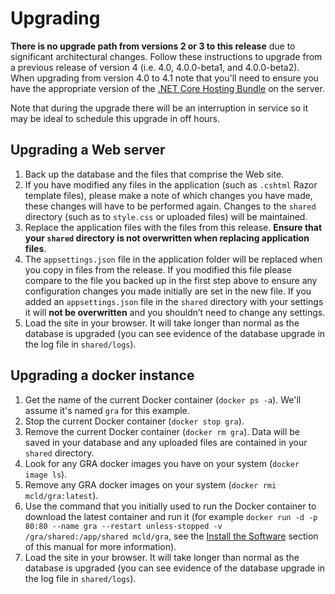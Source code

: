 # Upgrading

**There is no upgrade path from versions 2 or 3 to this release** due to significant architectural changes. Follow these instructions to upgrade from a previous release of version 4 (i.e. 4.0, 4.0.0-beta1, and 4.0.0-beta2). When upgrading from version 4.0 to 4.1 note that you'll need to ensure you have the appropriate version of the [.NET Core Hosting Bundle](https://docs.microsoft.com/en-us/aspnet/core/host-and-deploy/iis/?view=aspnetcore-2.1#install-the-net-core-hosting-bundle) on the server.

Note that during the upgrade there will be an interruption in service so it may be ideal to schedule this upgrade in off hours.

## Upgrading a Web server

1. Back up the database and the files that comprise the Web site.
2. If you have modified any files in the application (such as `.cshtml` Razor template files), please make a note of which changes you have made, these changes will have to be performed again. Changes to the `shared` directory (such as to `style.css` or uploaded files) will be maintained.
3. Replace the application files with the files from this release. **Ensure that your `shared` directory is not overwritten when replacing application files**.
4. The `appsettings.json` file in the application folder will be replaced when you copy in files from the release. If you modified this file please compare to the file you backed up in the first step above to ensure any configuration changes you made initially are set in the new file. If you added an `appsettings.json` file in the `shared` directory with your settings it will **not be overwritten** and you shouldn&rsquo;t need to change any settings.
5. Load the site in your browser. It will take longer than normal as the database is upgraded (you can see evidence of the database upgrade in the log file in `shared/logs`).

## Upgrading a docker instance

1. Get the name of the current Docker container (`docker ps -a`). We'll assume it's named `gra` for this example.
2. Stop the current Docker container (`docker stop gra`).
3. Remove the current Docker container (`docker rm gra`). Data will be saved in your database and any uploaded files are contained in your `shared` directory.
4. Look for any GRA docker images you have on your system (`docker image ls`).
5. Remove any GRA docker images on your system (`docker rmi mcld/gra:latest`).
6. Use the command that you initially used to run the Docker container to download the latest container and run it (for example `docker run -d -p 80:80 --name gra --restart unless-stopped -v /gra/shared:/app/shared mcld/gra`, see the [Install the Software](../install-the-software/#install-and-run-the-gra-in-docker) section of this manual for more information).
7. Load the site in your browser. It will take longer than normal as the database is upgraded (you can see evidence of the database upgrade in the log file in `shared/logs`).
